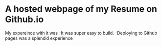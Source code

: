 # A hosted webpage of my Resume on Github.io


My expereince with it was
  -It was super easy to build.
  -Deploying to Github pages was a splendid experience
